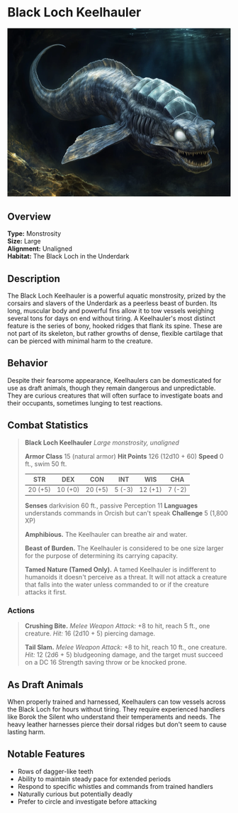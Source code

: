 # Black Loch Keelhauler

<link rel="stylesheet" href="../drow_theme.css">

![Black Loch Keelhauler](images/black_loch_eel.webp)

## Overview
**Type:** Monstrosity  
**Size:** Large  
**Alignment:** Unaligned  
**Habitat:** The Black Loch in the Underdark  

## Description
The Black Loch Keelhauler is a powerful aquatic monstrosity, prized by the corsairs and slavers of the Underdark as a peerless beast of burden. Its long, muscular body and powerful fins allow it to tow vessels weighing several tons for days on end without tiring. A Keelhauler's most distinct feature is the series of bony, hooked ridges that flank its spine. These are not part of its skeleton, but rather growths of dense, flexible cartilage that can be pierced with minimal harm to the creature.

## Behavior
Despite their fearsome appearance, Keelhaulers can be domesticated for use as draft animals, though they remain dangerous and unpredictable. They are curious creatures that will often surface to investigate boats and their occupants, sometimes lunging to test reactions.

## Combat Statistics

> **Black Loch Keelhauler**
> *Large monstrosity, unaligned*
> 
> **Armor Class** 15 (natural armor)
> **Hit Points** 126 (12d10 + 60)
> **Speed** 0 ft., swim 50 ft.
> 
> | STR     | DEX     | CON     | INT     | WIS     | CHA     |
> |---------|---------|---------|---------|---------|---------|
> | 20 (+5) | 10 (+0) | 20 (+5) | 5 (-3)  | 12 (+1) | 7 (-2)  |
> 
> **Senses** darkvision 60 ft., passive Perception 11
> **Languages** understands commands in Orcish but can't speak
> **Challenge** 5 (1,800 XP)
> 
> **Amphibious.** The Keelhauler can breathe air and water.
> 
> **Beast of Burden.** The Keelhauler is considered to be one size larger for the purpose of determining its carrying capacity.
> 
> **Tamed Nature (Tamed Only).** A tamed Keelhauler is indifferent to humanoids it doesn't perceive as a threat. It will not attack a creature that falls into the water unless commanded to or if the creature attacks it first.

### Actions

> **Crushing Bite.** *Melee Weapon Attack:* +8 to hit, reach 5 ft., one creature. *Hit:* 16 (2d10 + 5) piercing damage.
> 
> **Tail Slam.** *Melee Weapon Attack:* +8 to hit, reach 10 ft., one creature. *Hit:* 12 (2d6 + 5) bludgeoning damage, and the target must succeed on a DC 16 Strength saving throw or be knocked prone.

## As Draft Animals
When properly trained and harnessed, Keelhaulers can tow vessels across the Black Loch for hours without tiring. They require experienced handlers like Borok the Silent who understand their temperaments and needs. The heavy leather harnesses pierce their dorsal ridges but don't seem to cause lasting harm.

## Notable Features
- Rows of dagger-like teeth
- Ability to maintain steady pace for extended periods
- Respond to specific whistles and commands from trained handlers
- Naturally curious but potentially deadly
- Prefer to circle and investigate before attacking